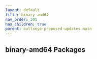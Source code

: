```yaml
---
layout: default
title: binary-amd64
nav_order: 201
has_children: true
parent: bullseye-proposed-updates main
---
```


## binary-amd64 Packages
